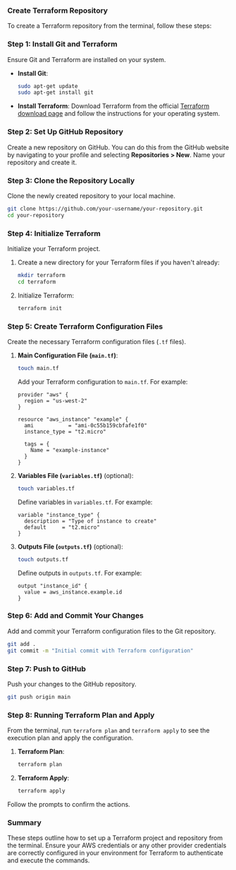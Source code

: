 ### Create Terraform Repository

To create a Terraform repository from the terminal, follow these steps:

### Step 1: Install Git and Terraform
Ensure Git and Terraform are installed on your system.

- **Install Git**:
  ```sh
  sudo apt-get update
  sudo apt-get install git
  ```

- **Install Terraform**:
  Download Terraform from the official [Terraform download page](https://www.terraform.io/downloads.html) and follow the instructions for your operating system.

### Step 2: Set Up GitHub Repository
Create a new repository on GitHub. You can do this from the GitHub website by navigating to your profile and selecting **Repositories > New**. Name your repository and create it.

### Step 3: Clone the Repository Locally
Clone the newly created repository to your local machine.

```sh
git clone https://github.com/your-username/your-repository.git
cd your-repository
```

### Step 4: Initialize Terraform
Initialize your Terraform project.

1. Create a new directory for your Terraform files if you haven't already:

    ```sh
    mkdir terraform
    cd terraform
    ```

2. Initialize Terraform:

    ```sh
    terraform init
    ```

### Step 5: Create Terraform Configuration Files
Create the necessary Terraform configuration files (`.tf` files).

1. **Main Configuration File (`main.tf`)**:

    ```sh
    touch main.tf
    ```

    Add your Terraform configuration to `main.tf`. For example:

    ```hcl
    provider "aws" {
      region = "us-west-2"
    }

    resource "aws_instance" "example" {
      ami           = "ami-0c55b159cbfafe1f0"
      instance_type = "t2.micro"

      tags = {
        Name = "example-instance"
      }
    }
    ```

2. **Variables File (`variables.tf`)** (optional):

    ```sh
    touch variables.tf
    ```

    Define variables in `variables.tf`. For example:

    ```hcl
    variable "instance_type" {
      description = "Type of instance to create"
      default     = "t2.micro"
    }
    ```

3. **Outputs File (`outputs.tf`)** (optional):

    ```sh
    touch outputs.tf
    ```

    Define outputs in `outputs.tf`. For example:

    ```hcl
    output "instance_id" {
      value = aws_instance.example.id
    }
    ```

### Step 6: Add and Commit Your Changes
Add and commit your Terraform configuration files to the Git repository.

```sh
git add .
git commit -m "Initial commit with Terraform configuration"
```

### Step 7: Push to GitHub
Push your changes to the GitHub repository.

```sh
git push origin main
```

### Step 8: Running Terraform Plan and Apply
From the terminal, run `terraform plan` and `terraform apply` to see the execution plan and apply the configuration.

1. **Terraform Plan**:
    ```sh
    terraform plan
    ```

2. **Terraform Apply**:
    ```sh
    terraform apply
    ```

Follow the prompts to confirm the actions.

### Summary
These steps outline how to set up a Terraform project and repository from the terminal. Ensure your AWS credentials or any other provider credentials are correctly configured in your environment for Terraform to authenticate and execute the commands.
